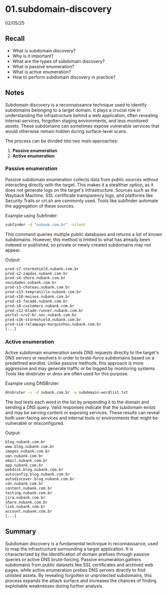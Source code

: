 # 01.subdomain-discovery

02/05/25

## Recall

- What is subdomain discovery?
- Why is it important?
- What are the types of subdomain discovery?
- What is passive enumeration?
- What is active enumeration?
- How to perform subdomain discovery in practice?

## Notes

Subdomain discovery is a reconnaissance technique used to identify subdomains belonging to a target domain. It plays a crucial role in understanding the infrastructure behind a web application, often revealing internal services, forgotten staging environments, and less monitored assets. These subdomains can sometimes expose vulnerable services that would otherwise remain hidden during surface-level scans.

The process can be divided into two main approaches: 

1. **Passive enumeration**
2. **Active enumeration**

### Passive enumeration

Passive subdomain enumeration collects data from public sources without interacting directly with the target. This makes it a stealthier option, as it does not generate logs on the target's infrastructure. Sources such as the Wayback Machine, SSL certificate transparency logs, and platforms like Security Trails or crt.sh are commonly used. Tools like subfinder automate the aggregation of these sources.

Example using Subfinder:

```bash
subfinder -d "nubank.com.br" -silent
```

This command queries multiple public databases and returns a list of known subdomains. However, this method is limited to what has already been indexed or published, so private or newly created subdomains may not appear.

Output:

```bash
prod-s7-stormshield.nubank.com.br
prod-s2-zapdos.nubank.com.br
prod-s4-shore.nubank.com.br
novidades.nubank.com.br
prod-s3-chateau.nubank.com.br
prod-s13-tempranillo.nubank.com.br
prod-s18-moises.nubank.com.br
prod-s5-facade.nubank.com.br
prod-s8-customers.nubank.com.br
prod-s12-blade-runner.nubank.com.br
portal-srv2-br.noc.nubank.com.br
prod-s16-stormshield.nubank.com.br
prod-s14-relampago-marquinhos.nubank.com.br
[...]
```

### Active enumeration

Active subdomain enumeration sends DNS requests directly to the target's DNS servers or resolvers in order to brute-force subdomains based on a predefined wordlist. Unlike passive methods, this approach is more aggressive and may generate traffic or be logged by monitoring systems. Tools like dnsbruter or dnsx are often used for this purpose.

Example using DNSBruter:

```bash
dnsbruter -s -d nubank.com.br -w subdomain-wordlist.txt 
```

The tool tests each word in the list by prepending it to the domain and sending a DNS query. Valid responses indicate that the subdomain exists and may be serving content or exposing services. These results can reveal both user-facing services and internal tools or environments that might be vulnerable or misconfigured.

Output:

```bash
blog.nubank.com.br
www.blog.nubank.com.br
images.nubank.com.br
vpn.nubank.com.br
email.nubank.com.br
app.nubank.com.br
webdisk.blog.nubank.com.br
autoconfig.blog.nubank.com.br
autodiscover.blog.nubank.com.br
cdn.nubank.com.br
content.nubank.com.br
testing.nubank.com.br
jira.nubank.com.br
share.nubank.com.br
link.nubank.com.br
account.nubank.com.br
[...]
```

## Summary

Subdomain discovery is a fundamental technique in reconnaissance, used to map the infrastructure surrounding a target application. It is characterized by the identification of domain prefixes through passive queries or active DNS brute-forcing. Passive enumeration gathers subdomains from public datasets like SSL certificates and archived web pages, while active enumeration probes DNS servers directly to find unlisted assets. By revealing forgotten or unprotected subdomains, this process expands the attack surface and increases the chances of finding exploitable weaknesses during further analysis.